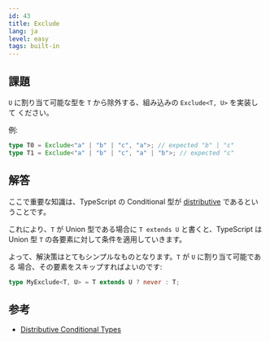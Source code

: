 ```yaml
---
id: 43
title: Exclude
lang: ja
level: easy
tags: built-in
---
```


## 課題

`U` に割り当て可能な型を `T` から除外する、組み込みの `Exclude<T, U>` を実装して
ください。

例:

```ts
type T0 = Exclude<"a" | "b" | "c", "a">; // expected "b" | "c"
type T1 = Exclude<"a" | "b" | "c", "a" | "b">; // expected "c"
```

## 解答

ここで重要な知識は、TypeScript の Conditional 型が
[distributive](https://www.typescriptlang.org/docs/handbook/2/conditional-types.html#distributive-conditional-types)
であるということです。

これにより、`T` が Union 型である場合に `T extends U` と書くと、TypeScript は
Union 型 `T` の各要素に対して条件を適用していきます。

よって、解決策はとてもシンプルなものとなります。`T` が `U` に割り当て可能である
場合、その要素をスキップすればよいのです:

```ts
type MyExclude<T, U> = T extends U ? never : T;
```

## 参考

- [Distributive Conditional Types](https://www.typescriptlang.org/docs/handbook/2/conditional-types.html#distributive-conditional-types)
